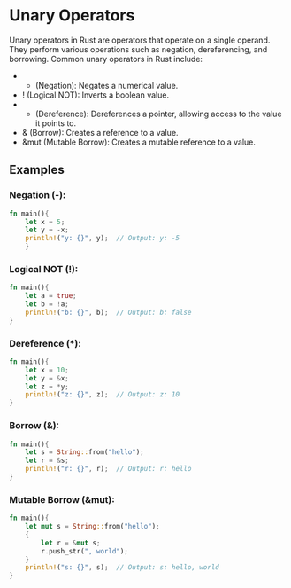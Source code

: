 # Unary Operators

Unary operators in Rust are operators that operate on a single operand. They perform various operations such as negation, dereferencing, and borrowing. Common unary operators in Rust include:

* - (Negation): Negates a numerical value.
* ! (Logical NOT): Inverts a boolean value.
* * (Dereference): Dereferences a pointer, allowing access to the value it points to.
* & (Borrow): Creates a reference to a value.
* &mut (Mutable Borrow): Creates a mutable reference to a value.

## Examples

### Negation (-):

```rust
fn main(){
    let x = 5;
    let y = -x;
    println!("y: {}", y);  // Output: y: -5
    }
```

### Logical NOT (!):

```rust
fn main(){
    let a = true;
    let b = !a;
    println!("b: {}", b);  // Output: b: false
}
```

### Dereference (*):

```rust
fn main(){
    let x = 10;
    let y = &x;
    let z = *y;
    println!("z: {}", z);  // Output: z: 10
}
```

### Borrow (&):

```rust
fn main(){
    let s = String::from("hello");
    let r = &s;
    println!("r: {}", r);  // Output: r: hello
}
```

### Mutable Borrow (&mut):

```rust
fn main(){
    let mut s = String::from("hello");
    {
        let r = &mut s;
        r.push_str(", world");
    }
    println!("s: {}", s);  // Output: s: hello, world
}
```